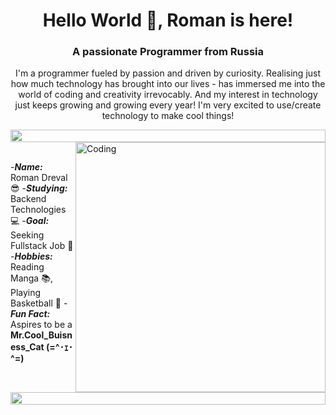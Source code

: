 <h1 align="center">Hello World 👋, Roman is here!</h1>
<h3 align="center">A passionate Programmer from Russia</h3>
<p align="center">I'm a programmer fueled by passion and driven by curiosity. Realising just how much technology has brought into our lives - has immersed me into the world of coding and creativity irrevocably. And my interest in technology just keeps growing and growing every year! I'm very excited to use/create technology to make cool things!</p>

<img src="https://i.imgur.com/dBaSKWF.gif" height="20" width="100%">

<img align="right" alt="Coding" width="400" src="https://user-images.githubusercontent.com/74038190/229223263-cf2e4b07-2615-4f87-9c38-e37600f8381a.gif">
<br><br>

-***Name:*** Roman Dreval😎
-***Studying:*** Backend Technologies 💻
-***Goal:*** Seeking Fullstack Job 🎯
-***Hobbies:*** Reading Manga 📚, Playing Basketball 🏀
-***Fun Fact:*** Aspires to be a **Mr.Cool_Buisness_Cat (=^･ｪ･^=)**

<img src="https://i.imgur.com/dBaSKWF.gif" height="20" width="100%">
